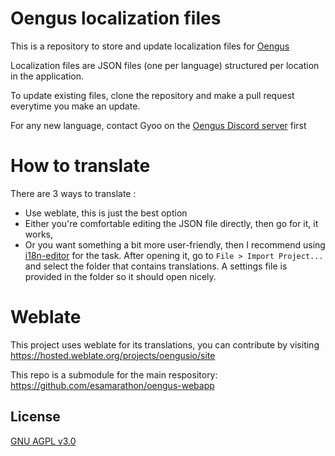# Oengus localization files

This is a repository to store and update localization files for [Oengus](https://oengus.io)

Localization files are JSON files (one per language) structured per location in the application.

To update existing files, clone the repository and make a pull request everytime you make an update.

For any new language, contact Gyoo on the [Oengus Discord server](https://discord.gg/ZZFS8YT) first

# How to translate

There are 3 ways to translate :
- Use weblate, this is just the best option
- Either you're comfortable editing the JSON file directly, then go for it, it works,
- Or you want something a bit more user-friendly, then I recommend using [i18n-editor](https://github.com/jcbvm/i18n-editor) for the task. After opening it, go to `File > Import Project...` and select the folder that contains translations. A settings file is provided in the folder so it should open nicely.

# Weblate
This project uses weblate for its translations, you can contribute by visiting https://hosted.weblate.org/projects/oengusio/site

This repo is a submodule for the main respository: https://github.com/esamarathon/oengus-webapp

## License
[GNU AGPL v3.0](https://choosealicense.com/licenses/agpl-3.0/)
